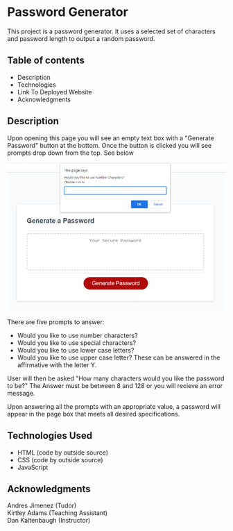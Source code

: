 # Password Generator
This project is a password generator. It uses a selected set of characters and password length to output a random password. 

## Table of contents
* Description
* Technologies
* Link To Deployed Website
* Acknowledgments

## Description
Upon opening this page you will see an empty text box with a "Generate Password" button at the bottom. Once the button is clicked you will see prompts drop down from the top. See below 

<img src=".\Assets\Screenshot.png" alt="prompt screenshot"/>

There are five prompts to answer:
* Would you like to use number characters?
* Would you like to use special characters?
* Would you like to use lower case letters?
* Would you like to use upper case letter?
These can be answered in the affirmative with the letter Y.

User will then be asked "How many characters would you like the password to be?"
The Answer must be between 8 and 128 or you will recieve an error message. 

Upon answering all the prompts with an appropriate value, a password will appear in the page box that meets all desired specifications. 

## Technologies Used 
* HTML (code by outside source) 
* CSS (code by outside source)
* JavaScript 

## Acknowledgments
Andres Jimenez (Tudor) <br>
Kirtley Adams (Teaching Assistant) <br>
Dan Kaltenbaugh (Instructor)